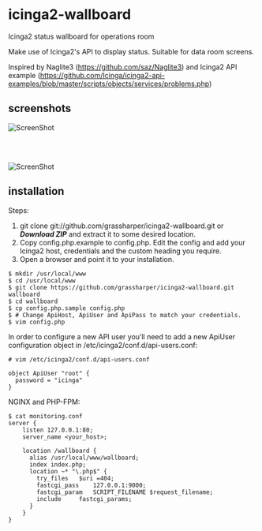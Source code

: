 # icinga2-wallboard
Icinga2 status wallboard for operations room

Make use of Icinga2's API to display status. Suitable for data room screens.

Inspired by Naglite3 (https://github.com/saz/Naglite3) and Icinga2 API example (https://github.com/Icinga/icinga2-api-examples/blob/master/scripts/objects/services/problems.php)

## screenshots

![ScreenShot](https://i.postimg.cc/BnPQGnt2/wallboard-clean.png)

</br > 
</br >

![ScreenShot](https://i.postimg.cc/0Ng551JF/wallboard-problems.png)

## installation

Steps:
1. git clone git://github.com/grassharper/icinga2-wallboard.git or __*Download ZIP*__ and extract it to some desired location.
2. Copy config.php.example to config.php. Edit the config and add your Icinga2 host, credentials and the custom heading you require.
3. Open a browser and point it to your installation.

```
$ mkdir /usr/local/www 
$ cd /usr/local/www
$ git clone https://github.com/grassharper/icinga2-wallboard.git wallboard
$ cd wallboard
$ cp config.php.sample config.php
$ # Change ApiHost, ApiUser and ApiPass to match your credentials.
$ vim config.php 
```

In order to configure a new API user you’ll need to add a new ApiUser configuration object in /etc/icinga2/conf.d/api-users.conf:
```
# vim /etc/icinga2/conf.d/api-users.conf

object ApiUser "root" {
  password = "icinga"
}
```

NGINX and PHP-FPM:
```
$ cat monitoring.conf 
server {
    listen 127.0.0.1:80;
    server_name <your_host>;

    location /wallboard {
      alias /usr/local/www/wallboard;
      index index.php;
      location ~* "\.php$" {
        try_files	$uri =404;
        fastcgi_pass	127.0.0.1:9000;
        fastcgi_param	SCRIPT_FILENAME $request_filename;
        include		fastcgi_params;
      }
    }
}
```

